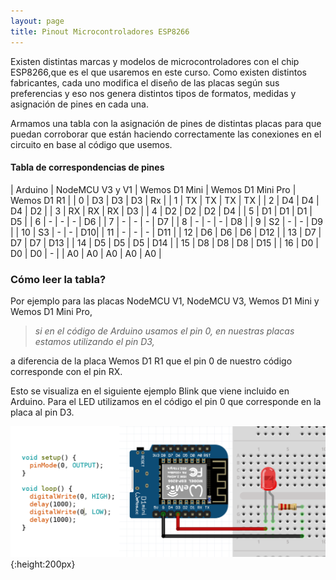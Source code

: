 ```yaml
---
layout: page
title: Pinout Microcontroladores ESP8266
---
```


Existen distintas marcas y modelos de microcontroladores con el chip ESP8266,que es el que usaremos en este curso. Como existen distintos fabricantes, cada uno modifica el diseño de las placas según sus preferencias y eso nos genera distintos tipos de formatos, medidas y asignación de pines en cada una.  

Armamos una tabla con la asignación de pines de distintas placas para que puedan corroborar que están haciendo correctamente las conexiones en el circuito en base al código que usemos.

#### Tabla de correspondencias de pines

| Arduino | NodeMCU V3 y V1 | Wemos D1 Mini | Wemos D1 Mini Pro | Wemos D1 R1 |
| 0  | D3 | D3 | D3 | Rx |
| 1  | TX | TX | TX | TX |
| 2  | D4 | D4 | D4 | D2 |
| 3  | RX | RX | RX | D3 |
| 4  | D2 | D2 | D2 | D4 |
| 5  | D1 | D1 | D1 | D5 |
| 6  | -  | -  | -  | D6 |
| 7  | -  | -  | -  | D7 |
| 8  | -  | -  | -  | D8 |
| 9  | S2 | -  | -  | D9 |
| 10 | S3 | -  | -  | D10|
| 11 | -  | -  | -  | D11 |
| 12 | D6 | D6 | D6 | D12 |
| 13 | D7 | D7 | D7 | D13 |
| 14 | D5 | D5 | D5 | D14 |
| 15 | D8 | D8 | D8 | D15 |
| 16 | D0 | D0 | D0 | -   |
| A0 | A0 | A0 | A0 | A0 |


### Cómo leer la tabla?
Por ejemplo para las placas NodeMCU V1, NodeMCU V3, Wemos D1 Mini y Wemos D1 Mini Pro,   

> *si en el código de Arduino usamos el pin 0, en nuestras placas estamos utilizando el pin D3,*   

a diferencia de la placa Wemos D1 R1 que el pin 0 de nuestro código corresponde con el pin RX.  

Esto se visualiza en el siguiente ejemplo Blink que viene incluido en Arduino. Para el LED utilizamos en el código el pin 0 que corresponde en la placa al pin D3.
<br>

[![Pinout NodeMCU V3](/assets/images/pines_ejemplo.png "Pinout Ejemplo")](/assets/images/pines_ejemplo.png){:height:200px}

<br>  
